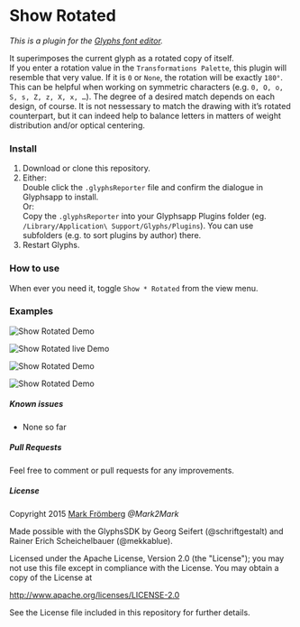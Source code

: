 # Show Rotated

*This is a plugin for the [Glyphs font editor](http://glyphsapp.com/).*  

It superimposes the current glyph as a rotated copy of itself.  
If you enter a rotation value in the `Transformations Palette`, this plugin will resemble that very value. If it is `0` or `None`, the rotation will be exactly `180°`.  
This can be helpful when working on symmetric characters (e.g. `0, O, o, S, s, Z, z, X, x, …`). The degree of a desired match depends on each design, of course. It is not nessessary to match the drawing with it’s rotated counterpart, but it can indeed help to balance letters in matters of weight distribution and/or optical centering.

### Install

1. Download or clone this repository.
2. Either:  
   Double click the `.glyphsReporter` file and confirm the dialogue in Glyphsapp to install.  
   Or:  
   Copy the `.glyphsReporter` into your Glyphsapp Plugins folder (eg. `/Library/Application\ Support/Glyphs/Plugins`). You can use subfolders (e.g. to sort plugins by author) there.
3. Restart Glyphs.

### How to use

When ever you need it, toggle `Show * Rotated` from the view menu.

### Examples

![Show Rotated Demo](https://github.com/Mark2Mark/Glyphsapp-Plugins/blob/Screenshots/ShowRotated/Screenshots/ShowRotated-Mark-Froemberg-1200.png?raw=true "Show Rotated Demo")

![Show Rotated live Demo](https://github.com/Mark2Mark/Glyphsapp-Plugins/blob/Screenshots/ShowRotated/Screenshots/ShowRotated03_Mark-Froemberg.gif?raw=true "Show Rotated live Demo")

![Show Rotated Demo](https://github.com/Mark2Mark/Show-Rotated/blob/master/Screenshots/Show%20Rotated%20-%20Mark%20-%20Froemberg%2003.png?raw=true "Show Rotated Demo")

![Show Rotated Demo](https://github.com/Mark2Mark/Show-Rotated/blob/master/Screenshots/Show%20Rotated%20-%20Mark%20-%20Froemberg%2004-png.png?raw=true "Show Rotated Demo")


##### Known issues

- None so far

##### Pull Requests

Feel free to comment or pull requests for any improvements.

##### License

Copyright 2015 [Mark Frömberg](http://www.markfromberg.com/) *@Mark2Mark*

Made possible with the GlyphsSDK by Georg Seifert (@schriftgestalt) and Rainer Erich Scheichelbauer (@mekkablue).

Licensed under the Apache License, Version 2.0 (the "License");
you may not use this file except in compliance with the License.
You may obtain a copy of the License at

http://www.apache.org/licenses/LICENSE-2.0

See the License file included in this repository for further details.
